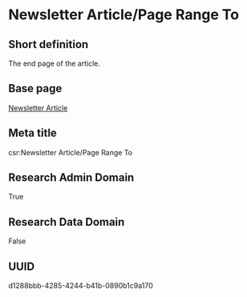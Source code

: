 # Newsletter Article/Page Range To
## Short definition
The end page of the article.
## Base page
[Newsletter Article](https://github.com/EuroCRIS/CASRAI-Dictionairies/blob/main/Objects/Newsletter%20Article.md)
## Meta title
csr:Newsletter Article/Page Range To
## Research Admin Domain
True
## Research Data Domain
False
## UUID
d1288bbb-4285-4244-b41b-0890b1c9a170
